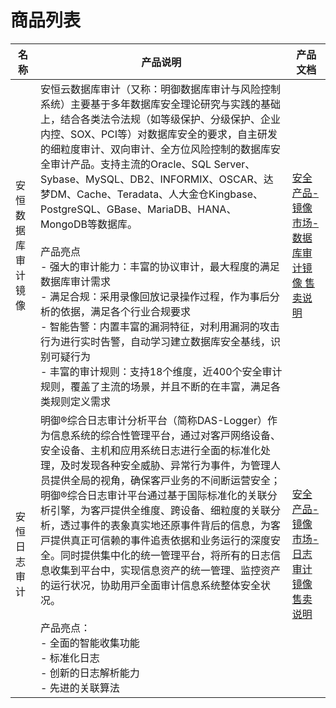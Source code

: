 <a name="WxwoW"></a>
# 商品列表
| 名称 | 产品说明 | 产品文档 |
| --- | --- | --- |
| 安恒数据库审计镜像 | 安恒云数据库审计（⼜称：明御数据库审计与⻛险控制系统）主要基于多年数据库安全理论研究与实践的基础上，结合各类法令法规（如等级保护、分级保护、企业内控、SOX、PCI等）对数据库安全的要求，⾃主研发的细粒度审计、双向审计、全⽅位⻛险控制的数据库安全审计产品。⽀持主流的Oracle、SQL Server、Sybase、MySQL、DB2、INFORMIX、OSCAR、达梦DM、Cache、Teradata、⼈⼤⾦仓Kingbase、PostgreSQL、GBase、MariaDB、HANA、MongoDB等数据库。<br /><br />产品亮点<br />- 强大的审计能力：丰富的协议审计，最大程度的满足数据库审计需求<br />- 满足合规：采用录像回放记录操作过程，作为事后分析的依据，满足各个行业合规要求<br />- 智能告警：内置丰富的漏洞特征，对利用漏洞的攻击行为进行实时告警，自动学习建立数据库安全基线，识别可疑行为<br />- 丰富的审计规则：支持18个维度，近400个安全审计规则，覆盖了主流的场景，并且不断的在丰富，满足各类规则定义需求<br /> | [安全产品-镜像市场-数据库审计镜像 售卖说明](https://sec-image-docs.cn-bj.ufileos.com/%E5%AE%89%E5%85%A8%E4%BA%A7%E5%93%81-%E9%95%9C%E5%83%8F%E5%B8%82%E5%9C%BA-%E6%95%B0%E6%8D%AE%E5%BA%93%E5%AE%A1%E8%AE%A1%E9%95%9C%E5%83%8F%20%E5%94%AE%E5%8D%96%E8%AF%B4%E6%98%8E.pdf) |
| 安恒日志审计 | 明御®综合⽇志审计分析平台（简称DAS-Logger）作为信息系统的综合性管理平台，通过对客⼾⽹络设备、安全设备、主机和应⽤系统⽇志进⾏全⾯的标准化处理，及时发现各种安全威胁、异常⾏为事件，为管理⼈员提供全局的视⻆，确保客⼾业务的不间断运营安全；明御®综合⽇志审计平台通过基于国际标准化的关联分析引擎，为客⼾提供全维度、跨设备、细粒度的关联分析，透过事件的表象真实地还原事件背后的信息，为客⼾提供真正可信赖的事件追责依据和业务运⾏的深度安全。同时提供集中化的统⼀管理平台，将所有的⽇志信息收集到平台中，实现信息资产的统⼀管理、监控资产的运⾏状况，协助⽤⼾全⾯审计信息系统整体安全状况。<br /><br />产品亮点：<br />- 全面的智能收集功能<br />- 标准化日志<br />- 创新的日志解析能力<br />- 先进的关联算法<br /> | [安全产品-镜像市场-日志审计镜像 售卖说明](https://sec-image-docs.cn-bj.ufileos.com/%E5%AE%89%E5%85%A8%E4%BA%A7%E5%93%81-%E9%95%9C%E5%83%8F%E5%B8%82%E5%9C%BA-%E6%97%A5%E5%BF%97%E5%AE%A1%E8%AE%A1%E9%95%9C%E5%83%8F%20%E5%94%AE%E5%8D%96%E8%AF%B4%E6%98%8E.pdf) |


